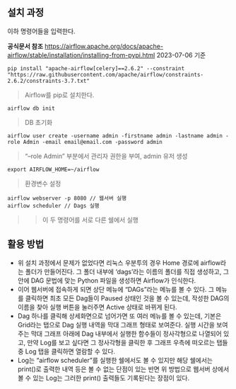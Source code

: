 ## 설치 과정
이하 명령어들을 입력한다.

**공식문서 참조**
https://airflow.apache.org/docs/apache-airflow/stable/installation/installing-from-pypi.html
2023-07-06 기준
```
pip install "apache-airflow[celery]==2.6.2" --constraint "https://raw.githubusercontent.com/apache/airflow/constraints-2.6.2/constraints-3.7.txt"
```

> Airflow를 pip로 설치한다.
```
airflow db init
```

> DB 초기화
```
airflow user create -username admin -firstname admin -lastname admin -role Admin -email email@email.com -password admin
```

> “–role Admin” 부분에서 관리자 권한을 부여, admin 유저 생성
```
export AIRFLOW_HOME=~/airflow
```

> 환경변수 설정
```
airflow webserver -p 8080 // 웹서버 실행
airflow scheduler // Dags 실행
```

>> 이 두 명령어를 서로 다른 쉘에서 실행


## 활용 방법
- 위 설치 과정에서 문제가 없었다면 리눅스 우분투의 경우 Home 경로에 airflow라는 폴더가 만들어진다. 그 폴더 내부에 ‘dags’라는 이름의 폴더를 직접 생성하고, 그 안에 DAG 문법에 맞는 Python 파일을 생성하면 Airflow가 인식한다.
- 이어 웹서버에 접속하게 되면 상단 메뉴에 “DAGs”라는 메뉴를 볼 수 있다. 그 메뉴를 클릭하면 최초 모든 Dag들이 Paused 상태인 것을 볼 수 있는데, 작성한 DAG의 이름을 찾아 실행 버튼을 눌러주면 Active 상태로 바뀌게 된다.
- Dag 하나를 클릭해 상세화면으로 넘어가면 또 여러 메뉴를 볼 수 있는데, 기본은 Grid라는 탭으로 Dag 실행 내역을 막대 그래프 형태로 보여준다. 실행 시간을 보여주는 막대 그래프 아래에 Dag 내부에서 실행한 함수들이 정사각형으로 나열되어 있고, 만약 Log를 보고 싶다면 그 정사각형을 클릭한 후 그래프 우측에 떠오르는 탭들 중 Log 탭을 클릭하면 열람할 수 있다.
- Log는 “airflow scheduler”를 실행한 쉘에서도 볼 수 있지만 해당 쉘에서는 print()로 출력한 내역 등은 볼 수 없는 단점이 있는 반면 위 방법으로 웹서버 상에서 볼 수 있는 Log는 그러한 print() 출력들도 기록된다는 장점이 있다.
